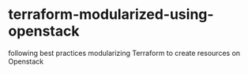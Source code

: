# terraform-modularized-using-openstack
 following best practices  modularizing Terraform to create resources on Openstack
